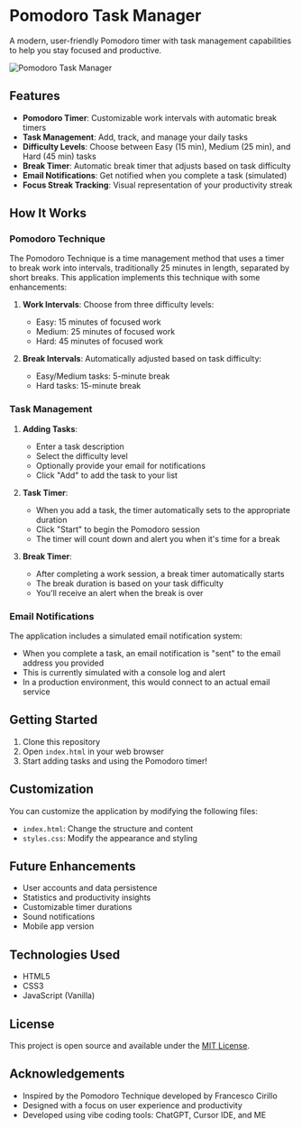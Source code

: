 # Pomodoro Task Manager

A modern, user-friendly Pomodoro timer with task management capabilities to help you stay focused and productive.

![Pomodoro Task Manager](https://via.placeholder.com/800x400?text=Pomodoro+Task+Manager)

## Features

- **Pomodoro Timer**: Customizable work intervals with automatic break timers
- **Task Management**: Add, track, and manage your daily tasks
- **Difficulty Levels**: Choose between Easy (15 min), Medium (25 min), and Hard (45 min) tasks
- **Break Timer**: Automatic break timer that adjusts based on task difficulty
- **Email Notifications**: Get notified when you complete a task (simulated)
- **Focus Streak Tracking**: Visual representation of your productivity streak

## How It Works

### Pomodoro Technique

The Pomodoro Technique is a time management method that uses a timer to break work into intervals, traditionally 25 minutes in length, separated by short breaks. This application implements this technique with some enhancements:

1. **Work Intervals**: Choose from three difficulty levels:
   - Easy: 15 minutes of focused work
   - Medium: 25 minutes of focused work
   - Hard: 45 minutes of focused work

2. **Break Intervals**: Automatically adjusted based on task difficulty:
   - Easy/Medium tasks: 5-minute break
   - Hard tasks: 15-minute break

### Task Management

1. **Adding Tasks**:
   - Enter a task description
   - Select the difficulty level
   - Optionally provide your email for notifications
   - Click "Add" to add the task to your list

2. **Task Timer**:
   - When you add a task, the timer automatically sets to the appropriate duration
   - Click "Start" to begin the Pomodoro session
   - The timer will count down and alert you when it's time for a break

3. **Break Timer**:
   - After completing a work session, a break timer automatically starts
   - The break duration is based on your task difficulty
   - You'll receive an alert when the break is over

### Email Notifications

The application includes a simulated email notification system:
- When you complete a task, an email notification is "sent" to the email address you provided
- This is currently simulated with a console log and alert
- In a production environment, this would connect to an actual email service

## Getting Started

1. Clone this repository
2. Open `index.html` in your web browser
3. Start adding tasks and using the Pomodoro timer!

## Customization

You can customize the application by modifying the following files:
- `index.html`: Change the structure and content
- `styles.css`: Modify the appearance and styling

## Future Enhancements

- User accounts and data persistence
- Statistics and productivity insights
- Customizable timer durations
- Sound notifications
- Mobile app version

## Technologies Used

- HTML5
- CSS3
- JavaScript (Vanilla)

## License

This project is open source and available under the [MIT License](LICENSE).

## Acknowledgements

- Inspired by the Pomodoro Technique developed by Francesco Cirillo
- Designed with a focus on user experience and productivity
- Developed using vibe coding tools: ChatGPT, Cursor IDE, and ME 